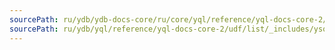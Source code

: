 ```yaml
---
sourcePath: ru/ydb/ydb-docs-core/ru/core/yql/reference/yql-docs-core-2/udf/list/_includes/yson/intro_footer.md
sourcePath: ru/ydb/yql/reference/yql-docs-core-2/udf/list/_includes/yson/intro_footer.md
---
```


